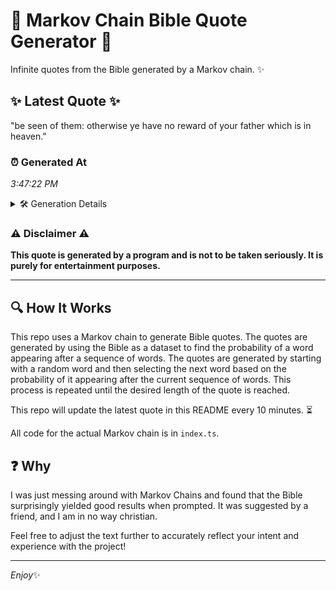 # 📖 Markov Chain Bible Quote Generator 📖

Infinite quotes from the Bible generated by a Markov chain. ✨

## ✨ Latest Quote ✨
"be seen of them: otherwise ye have no reward of your father which is in heaven."

### ⏰ Generated At
*3:47:22 PM*

<details>
    <summary>🛠️ Generation Details</summary>
    <p>
        <strong>🌱 Seed:</strong> be<br>
        <strong>🔄 Iterations:</strong> 15<br>
        <strong>📜 Context History:</strong><br>[ be ]: seen<br>[ be, seen ]: of<br>[ be, seen, of ]: them:<br>[ be, seen, of, them: ]: otherwise<br>[ be, seen, of, them:, otherwise ]: ye<br>[ be, seen, of, them:, otherwise, ye ]: have<br>[ seen, of, them:, otherwise, ye, have ]: no<br>[ of, them:, otherwise, ye, have, no ]: reward<br>[ them:, otherwise, ye, have, no, reward ]: of<br>[ otherwise, ye, have, no, reward, of ]: your<br>[ ye, have, no, reward, of, your ]: father<br>[ have, no, reward, of, your, father ]: which<br>[ no, reward, of, your, father, which ]: is<br>[ reward, of, your, father, which, is ]: in<br>[ of, your, father, which, is, in ]: heaven.<br>
    </p>
</details>

### ⚠️ Disclaimer ⚠️
**This quote is generated by a program and is not to be taken seriously. It is purely for entertainment purposes.**

---

## 🔍 How It Works

This repo uses a Markov chain to generate Bible quotes. The quotes are generated by using the Bible as a dataset to find the probability of a word appearing after a sequence of words. The quotes are generated by starting with a random word and then selecting the next word based on the probability of it appearing after the current sequence of words. This process is repeated until the desired length of the quote is reached.

This repo will update the latest quote in this README every 10 minutes. ⏳

All code for the actual Markov chain is in `index.ts`.

## ❓ Why

I was just messing around with Markov Chains and found that the Bible surprisingly yielded good results when prompted. 
It was suggested by a friend, and I am in no way christian.

Feel free to adjust the text further to accurately reflect your intent and experience with the project!

---

*Enjoy*✨
